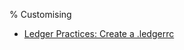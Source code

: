 % Customising

- [Ledger Practices: Create a .ledgerrc](https://felixcrux.com/blog/ledger-practices-create-a-ledgerrc)

